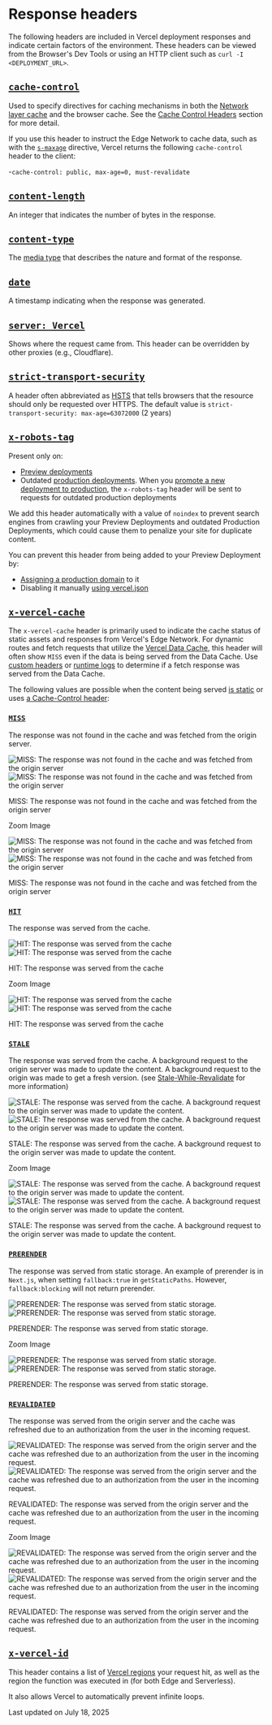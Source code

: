 # Response headers

The following headers are included in Vercel deployment responses and indicate certain factors of the environment. These headers can be viewed from the Browser's Dev Tools or using an HTTP client such as `curl -I <DEPLOYMENT_URL>`.

## [`cache-control`](#cache-control)

Used to specify directives for caching mechanisms in both the [Network layer cache](/docs/edge-network/caching) and the browser cache. See the [Cache Control Headers](/docs/headers#cache-control-header) section for more detail.

If you use this header to instruct the Edge Network to cache data, such as with the [`s-maxage`](/docs/headers/cache-control-headers#s-maxage) directive, Vercel returns the following `cache-control` header to the client:

\-`cache-control: public, max-age=0, must-revalidate`

## [`content-length`](#content-length)

An integer that indicates the number of bytes in the response.

## [`content-type`](#content-type)

The [media type](https://developer.mozilla.org/docs/Web/HTTP/Basics_of_HTTP/MIME_types) that describes the nature and format of the response.

## [`date`](#date)

A timestamp indicating when the response was generated.

## [`server: Vercel`](#server:-vercel)

Shows where the request came from. This header can be overridden by other proxies (e.g., Cloudflare).

## [`strict-transport-security`](#strict-transport-security)

A header often abbreviated as [HSTS](https://developer.mozilla.org/docs/Glossary/HSTS) that tells browsers that the resource should only be requested over HTTPS. The default value is `strict-transport-security: max-age=63072000` (2 years)

## [`x-robots-tag`](#x-robots-tag)

Present only on:

*   [Preview deployments](/docs/deployments/environments#preview-environment-pre-production)
*   Outdated [production deployments](/docs/deployments). When you [promote a new deployment to production](/docs/deployments/promoting-a-deployment), the `x-robots-tag` header will be sent to requests for outdated production deployments

We add this header automatically with a value of `noindex` to prevent search engines from crawling your Preview Deployments and outdated Production Deployments, which could cause them to penalize your site for duplicate content.

You can prevent this header from being added to your Preview Deployment by:

*   [Assigning a production domain](/docs/domains/working-with-domains/assign-domain-to-a-git-branch) to it
*   Disabling it manually [using vercel.json](/docs/project-configuration#headers)

## [`x-vercel-cache`](#x-vercel-cache)

The `x-vercel-cache` header is primarily used to indicate the cache status of static assets and responses from Vercel's Edge Network. For dynamic routes and fetch requests that utilize the [Vercel Data Cache](/docs/infrastructure/data-cache), this header will often show `MISS` even if the data is being served from the Data Cache. Use [custom headers](/docs/headers/cache-control-headers#custom-response-headers) or [runtime logs](/docs/runtime-logs) to determine if a fetch response was served from the Data Cache.

The following values are possible when the content being served [is static](/docs/edge-network/caching#static-files-caching) or uses [a Cache-Control header](/docs/headers#cache-control-header):

### [`MISS`](#miss)

The response was not found in the cache and was fetched from the origin server.

![MISS: The response was not found in the cache and was fetched from the origin server](/vc-ap-vercel-docs/_next/image?url=https%3A%2F%2Fassets.vercel.com%2Fimage%2Fupload%2Fv1689795055%2Fdocs-assets%2Fstatic%2Fdocs%2Fconcepts%2Fedge-network%2Fx-vercel-cache-miss2x.png%3Flightbox&w=1920&q=75)![MISS: The response was not found in the cache and was fetched from the origin server](/vc-ap-vercel-docs/_next/image?url=https%3A%2F%2Fassets.vercel.com%2Fimage%2Fupload%2Fv1689795055%2Fdocs-assets%2Fstatic%2Fdocs%2Fconcepts%2Fedge-network%2Fx-vercel-cache-miss2x.png%3Flightbox&w=1920&q=75)

MISS: The response was not found in the cache and was fetched from the origin server

Zoom Image

![MISS: The response was not found in the cache and was fetched from the origin server](/vc-ap-vercel-docs/_next/image?url=https%3A%2F%2Fassets.vercel.com%2Fimage%2Fupload%2Fv1689795055%2Fdocs-assets%2Fstatic%2Fdocs%2Fconcepts%2Fedge-network%2Fx-vercel-cache-miss2x.png%3Flightbox&w=1920&q=75)![MISS: The response was not found in the cache and was fetched from the origin server](/vc-ap-vercel-docs/_next/image?url=https%3A%2F%2Fassets.vercel.com%2Fimage%2Fupload%2Fv1689795055%2Fdocs-assets%2Fstatic%2Fdocs%2Fconcepts%2Fedge-network%2Fx-vercel-cache-miss2x.png%3Flightbox&w=1920&q=75)

MISS: The response was not found in the cache and was fetched from the origin server

### [`HIT`](#hit)

The response was served from the cache.

![HIT: The response was served from the cache](/vc-ap-vercel-docs/_next/image?url=https%3A%2F%2Fassets.vercel.com%2Fimage%2Fupload%2Fv1689795055%2Fdocs-assets%2Fstatic%2Fdocs%2Fconcepts%2Fedge-network%2Fx-vercel-cache-hit2x.png%3Flightbox&w=1920&q=75)![HIT: The response was served from the cache](/vc-ap-vercel-docs/_next/image?url=https%3A%2F%2Fassets.vercel.com%2Fimage%2Fupload%2Fv1689795055%2Fdocs-assets%2Fstatic%2Fdocs%2Fconcepts%2Fedge-network%2Fx-vercel-cache-hit2x.png%3Flightbox&w=1920&q=75)

HIT: The response was served from the cache

Zoom Image

![HIT: The response was served from the cache](/vc-ap-vercel-docs/_next/image?url=https%3A%2F%2Fassets.vercel.com%2Fimage%2Fupload%2Fv1689795055%2Fdocs-assets%2Fstatic%2Fdocs%2Fconcepts%2Fedge-network%2Fx-vercel-cache-hit2x.png%3Flightbox&w=1920&q=75)![HIT: The response was served from the cache](/vc-ap-vercel-docs/_next/image?url=https%3A%2F%2Fassets.vercel.com%2Fimage%2Fupload%2Fv1689795055%2Fdocs-assets%2Fstatic%2Fdocs%2Fconcepts%2Fedge-network%2Fx-vercel-cache-hit2x.png%3Flightbox&w=1920&q=75)

HIT: The response was served from the cache

### [`STALE`](#stale)

The response was served from the cache. A background request to the origin server was made to update the content. A background request to the origin was made to get a fresh version. (see [Stale-While-Revalidate](/docs/edge-network/caching#cache-invalidation) for more information)

![STALE: The response was served from the cache. A background request to the origin server was made to update the content.](/vc-ap-vercel-docs/_next/image?url=https%3A%2F%2Fassets.vercel.com%2Fimage%2Fupload%2Fv1689795055%2Fdocs-assets%2Fstatic%2Fdocs%2Fconcepts%2Fedge-network%2Fx-vercel-cache-stale2x.png%3Flightbox&w=1920&q=75)![STALE: The response was served from the cache. A background request to the origin server was made to update the content.](/vc-ap-vercel-docs/_next/image?url=https%3A%2F%2Fassets.vercel.com%2Fimage%2Fupload%2Fv1689795055%2Fdocs-assets%2Fstatic%2Fdocs%2Fconcepts%2Fedge-network%2Fx-vercel-cache-stale2x.png%3Flightbox&w=1920&q=75)

STALE: The response was served from the cache. A background request to the origin server was made to update the content.

Zoom Image

![STALE: The response was served from the cache. A background request to the origin server was made to update the content.](/vc-ap-vercel-docs/_next/image?url=https%3A%2F%2Fassets.vercel.com%2Fimage%2Fupload%2Fv1689795055%2Fdocs-assets%2Fstatic%2Fdocs%2Fconcepts%2Fedge-network%2Fx-vercel-cache-stale2x.png%3Flightbox&w=1920&q=75)![STALE: The response was served from the cache. A background request to the origin server was made to update the content.](/vc-ap-vercel-docs/_next/image?url=https%3A%2F%2Fassets.vercel.com%2Fimage%2Fupload%2Fv1689795055%2Fdocs-assets%2Fstatic%2Fdocs%2Fconcepts%2Fedge-network%2Fx-vercel-cache-stale2x.png%3Flightbox&w=1920&q=75)

STALE: The response was served from the cache. A background request to the origin server was made to update the content.

### [`PRERENDER`](#prerender)

The response was served from static storage. An example of prerender is in `Next.js`, when setting `fallback:true` in `getStaticPaths`. However, `fallback:blocking` will not return prerender.

![PRERENDER: The response was served from static storage.](/vc-ap-vercel-docs/_next/image?url=https%3A%2F%2Fassets.vercel.com%2Fimage%2Fupload%2Fv1689795055%2Fdocs-assets%2Fstatic%2Fdocs%2Fconcepts%2Fedge-network%2Fx-vercel-cache-prerender2x.png%3Flightbox&w=1920&q=75)![PRERENDER: The response was served from static storage.](/vc-ap-vercel-docs/_next/image?url=https%3A%2F%2Fassets.vercel.com%2Fimage%2Fupload%2Fv1689795055%2Fdocs-assets%2Fstatic%2Fdocs%2Fconcepts%2Fedge-network%2Fx-vercel-cache-prerender2x.png%3Flightbox&w=1920&q=75)

PRERENDER: The response was served from static storage.

Zoom Image

![PRERENDER: The response was served from static storage.](/vc-ap-vercel-docs/_next/image?url=https%3A%2F%2Fassets.vercel.com%2Fimage%2Fupload%2Fv1689795055%2Fdocs-assets%2Fstatic%2Fdocs%2Fconcepts%2Fedge-network%2Fx-vercel-cache-prerender2x.png%3Flightbox&w=1920&q=75)![PRERENDER: The response was served from static storage.](/vc-ap-vercel-docs/_next/image?url=https%3A%2F%2Fassets.vercel.com%2Fimage%2Fupload%2Fv1689795055%2Fdocs-assets%2Fstatic%2Fdocs%2Fconcepts%2Fedge-network%2Fx-vercel-cache-prerender2x.png%3Flightbox&w=1920&q=75)

PRERENDER: The response was served from static storage.

### [`REVALIDATED`](#revalidated)

The response was served from the origin server and the cache was refreshed due to an authorization from the user in the incoming request.

![REVALIDATED: The response was served from the origin server and the cache was refreshed due to an authorization from the user in the incoming request.](/vc-ap-vercel-docs/_next/image?url=https%3A%2F%2Fassets.vercel.com%2Fimage%2Fupload%2Fv1689795055%2Fdocs-assets%2Fstatic%2Fdocs%2Fconcepts%2Fedge-network%2Fx-vercel-cache-revalidated2x.png%3Flightbox&w=1920&q=75)![REVALIDATED: The response was served from the origin server and the cache was refreshed due to an authorization from the user in the incoming request.](/vc-ap-vercel-docs/_next/image?url=https%3A%2F%2Fassets.vercel.com%2Fimage%2Fupload%2Fv1689795055%2Fdocs-assets%2Fstatic%2Fdocs%2Fconcepts%2Fedge-network%2Fx-vercel-cache-revalidated2x.png%3Flightbox&w=1920&q=75)

REVALIDATED: The response was served from the origin server and the cache was refreshed due to an authorization from the user in the incoming request.

Zoom Image

![REVALIDATED: The response was served from the origin server and the cache was refreshed due to an authorization from the user in the incoming request.](/vc-ap-vercel-docs/_next/image?url=https%3A%2F%2Fassets.vercel.com%2Fimage%2Fupload%2Fv1689795055%2Fdocs-assets%2Fstatic%2Fdocs%2Fconcepts%2Fedge-network%2Fx-vercel-cache-revalidated2x.png%3Flightbox&w=1920&q=75)![REVALIDATED: The response was served from the origin server and the cache was refreshed due to an authorization from the user in the incoming request.](/vc-ap-vercel-docs/_next/image?url=https%3A%2F%2Fassets.vercel.com%2Fimage%2Fupload%2Fv1689795055%2Fdocs-assets%2Fstatic%2Fdocs%2Fconcepts%2Fedge-network%2Fx-vercel-cache-revalidated2x.png%3Flightbox&w=1920&q=75)

REVALIDATED: The response was served from the origin server and the cache was refreshed due to an authorization from the user in the incoming request.

## [`x-vercel-id`](#x-vercel-id)

This header contains a list of [Vercel regions](/docs/edge-network/regions) your request hit, as well as the region the function was executed in (for both Edge and Serverless).

It also allows Vercel to automatically prevent infinite loops.

Last updated on July 18, 2025